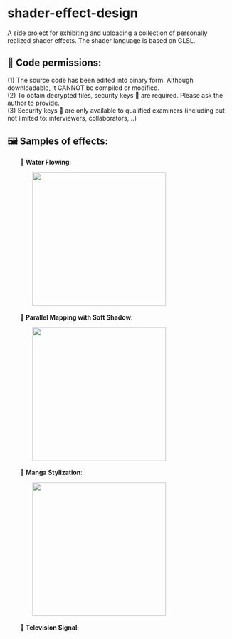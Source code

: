 # shader-effect-design
A side project for exhibiting and uploading a collection of personally realized shader effects. The shader language is based on GLSL.

## 🔐 Code permissions:
(1) The source code has been edited into binary form. Although downloadable, it CANNOT be compiled or modified.\
(2) To obtain decrypted files, security keys 🔑 are required. Please ask the author to provide.\
(3) Security keys 🔑 are only available to qualified examiners (including but not limited to: interviewers, collaborators, ..) 

## 🖼️ Samples of effects:

&emsp;&emsp;💠 **Water Flowing**:
   
&emsp;&emsp;&emsp;&emsp;<img src="Water_Flowing/Water_Flowing.gif" width="300"/>

&emsp;&emsp;💠 **Parallel Mapping with Soft Shadow**:
   
&emsp;&emsp;&emsp;&emsp;<img src="Parallel_Mapping/Parallel_Mapping.gif" width="300"/>

&emsp;&emsp;💠 **Manga Stylization**:
   
&emsp;&emsp;&emsp;&emsp;<img src="Manga_Stylization/Manga_Stylization.gif" width="300"/>

&emsp;&emsp;💠 **Television Signal**:
